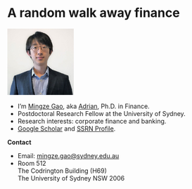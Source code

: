 # A random walk away finance

<img src="/images/Adrian.jpg" alt="Mingze Gao" width="30%">
<!-- <script src="https://cdnjs.cloudflare.com/ajax/libs/Chart.js/2.9.3/Chart.min.js" integrity="sha256-R4pqcOYV8lt7snxMQO/HSbVCFRPMdrhAFMH+vr9giYI=" crossorigin="anonymous"></script> -->

- I’m [Mingze Gao](https://mingze-gao.com), aka [Adrian](https://adrian-gao.com), Ph.D. in Finance.
- Postdoctoral Research Fellow at the University of Sydney.
- Research interests: corporate finance and banking.
- [Google Scholar](https://scholar.google.com/citations?user=5n1YYx0AAAAJ&hl=en&oi=ao) and [SSRN Profile](https://papers.ssrn.com/sol3/cf_dev/AbsByAuth.cfm?per_id=2999772).
  <!-- - Authored the Python package [frds - financial research data services](https://github.com/mgao6767/frds). -->
  <!-- - Programmed also the [Interactive Option Pricing](/option-pricing-explained/) and [LeGao - Make LEGO Mosaics](/legao/). -->

**Contact**

- Email: mingze.gao@sydney.edu.au
- Room 512<br>The Codrington Building (H69)
  <br>The University of Sydney NSW 2006

<!-- ---

<canvas id="site-stats" width="400" height="200"></canvas>

<script>
var ctx = document.getElementById('site-stats');
var config = { 
    type: 'line',
    data: {
        labels: [],
        datasets: [{
            label: 'Site Visits',
            data: [],
            backgroundColor: 'rgba(0, 136, 255, 0.4)',
            borderColor: 'rgba(0, 136, 255, 0.8)'
        },
        {
            label: 'Visitors',
            data: [],
        }]
    },
    options: {
        responsive: true,
        legend: {
            display: true
        },
        title: {
            display: true,
            fontFamily: 'Roboto',
            text: '30-Day Site Statistics',
        },
        animation: {duration:1500},
        scales: {
	        yAxes: [{
                ticks: {
                    beginAtZero: true
                }
            }]
        }
    }
};
var myChart = new Chart(ctx, config);
</script> -->

<!-- Load the Embed API library -->
<!-- <script>
(function(w,d,s,g,js,fs){
  g=w.gapi||(w.gapi={});g.analytics={q:[],ready:function(f){this.q.push(f);}};
  js=d.createElement(s);fs=d.getElementsByTagName(s)[0];
  js.src='https://apis.google.com/js/platform.js';
  fs.parentNode.insertBefore(js,fs);js.onload=function(){g.load('analytics');};
}(window,document,'script'));
</script>

<script>
gapi.analytics.ready(function () {
fetch('https://api.adrian-gao.com/ga/access_token')
    .then(response => response.json())
    .then(tokenInfo => {
        gapi.analytics.auth.authorize({
            'serverAuth': {
                'access_token': tokenInfo.token
            }
        });
        var report = new gapi.analytics.report.Data({
            query: {
                'ids': 'ga:169685330',
                'start-date': '30daysAgo',
                'end-date': 'yesterday',
                'metrics': 'ga:sessions,ga:users',
                'dimensions': 'ga:date'
            }
        });
        report.on('success', function (resp) {
            resp.rows.forEach(element => {
                var year = element[0].substring(0, 4);
                var month = element[0].substring(4, 6);
                var day = element[0].substring(6, 8);
                var date = new Date(year, month - 1, day)
                config.data.labels.push(date.toDateString().substring(4, 10));
                config.data.datasets[0].data.push( element[1] );
                config.data.datasets[1].data.push( element[2] );
            });
            myChart.destroy();
            myChart = new Chart(ctx, config);
        });
        report.execute();
    })
});
</script> -->
